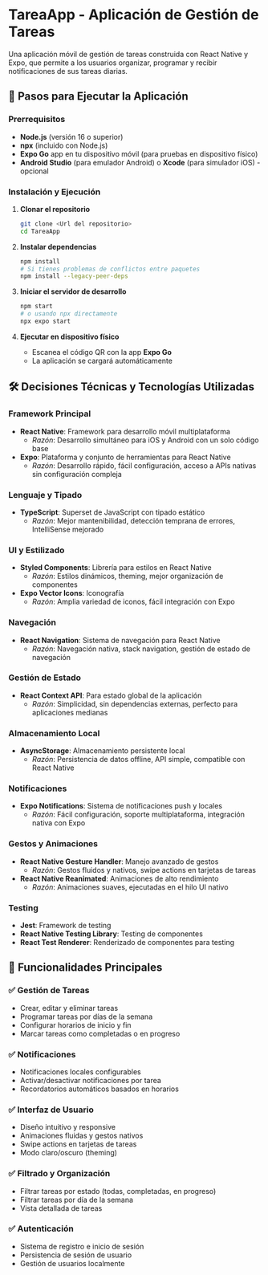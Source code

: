 # TareaApp - Aplicación de Gestión de Tareas

Una aplicación móvil de gestión de tareas construida con React Native y Expo, que permite a los usuarios organizar, programar y recibir notificaciones de sus tareas diarias.

## 🚀 Pasos para Ejecutar la Aplicación

### Prerrequisitos
- **Node.js** (versión 16 o superior)
- **npx** (incluido con Node.js)
- **Expo Go** app en tu dispositivo móvil (para pruebas en dispositivo físico)
- **Android Studio** (para emulador Android) o **Xcode** (para simulador iOS) - opcional

### Instalación y Ejecución

1. **Clonar el repositorio**
   ```bash
   git clone <Url del repositorio>
   cd TareaApp
   ```

2. **Instalar dependencias**
   ```bash
   npm install
   # Si tienes problemas de conflictos entre paquetes 
   npm install --legacy-peer-deps
   ```

3. **Iniciar el servidor de desarrollo**
   ```bash
   npm start
   # o usando npx directamente
   npx expo start
   ```

5. **Ejecutar en dispositivo físico**
   - Escanea el código QR con la app **Expo Go**
   - La aplicación se cargará automáticamente

## 🛠️ Decisiones Técnicas y Tecnologías Utilizadas

### Framework Principal
- **React Native**: Framework para desarrollo móvil multiplataforma
  - *Razón*: Desarrollo simultáneo para iOS y Android con un solo código base
- **Expo**: Plataforma y conjunto de herramientas para React Native
  - *Razón*: Desarrollo rápido, fácil configuración, acceso a APIs nativas sin configuración compleja

### Lenguaje y Tipado
- **TypeScript**: Superset de JavaScript con tipado estático
  - *Razón*: Mejor mantenibilidad, detección temprana de errores, IntelliSense mejorado

### UI y Estilizado
- **Styled Components**: Librería para estilos en React Native
  - *Razón*: Estilos dinámicos, theming, mejor organización de componentes
- **Expo Vector Icons**: Iconografía
  - *Razón*: Amplia variedad de iconos, fácil integración con Expo

### Navegación
- **React Navigation**: Sistema de navegación para React Native
  - *Razón*: Navegación nativa, stack navigation, gestión de estado de navegación

### Gestión de Estado
- **React Context API**: Para estado global de la aplicación
  - *Razón*: Simplicidad, sin dependencias externas, perfecto para aplicaciones medianas

### Almacenamiento Local
- **AsyncStorage**: Almacenamiento persistente local
  - *Razón*: Persistencia de datos offline, API simple, compatible con React Native

### Notificaciones
- **Expo Notifications**: Sistema de notificaciones push y locales
  - *Razón*: Fácil configuración, soporte multiplataforma, integración nativa con Expo

### Gestos y Animaciones
- **React Native Gesture Handler**: Manejo avanzado de gestos
  - *Razón*: Gestos fluidos y nativos, swipe actions en tarjetas de tareas
- **React Native Reanimated**: Animaciones de alto rendimiento
  - *Razón*: Animaciones suaves, ejecutadas en el hilo UI nativo

### Testing
- **Jest**: Framework de testing
- **React Native Testing Library**: Testing de componentes
- **React Test Renderer**: Renderizado de componentes para testing

## 📝 Funcionalidades Principales

### ✅ Gestión de Tareas
- Crear, editar y eliminar tareas
- Programar tareas por días de la semana
- Configurar horarios de inicio y fin
- Marcar tareas como completadas o en progreso

### ✅ Notificaciones
- Notificaciones locales configurables
- Activar/desactivar notificaciones por tarea
- Recordatorios automáticos basados en horarios

### ✅ Interfaz de Usuario
- Diseño intuitivo y responsive
- Animaciones fluidas y gestos nativos
- Swipe actions en tarjetas de tareas
- Modo claro/oscuro (theming)

### ✅ Filtrado y Organización
- Filtrar tareas por estado (todas, completadas, en progreso)
- Filtrar tareas por día de la semana
- Vista detallada de tareas

### ✅ Autenticación
- Sistema de registro e inicio de sesión
- Persistencia de sesión de usuario
- Gestión de usuarios localmente


